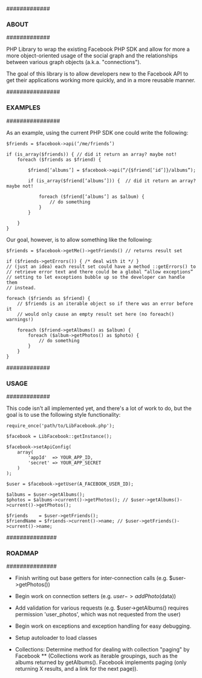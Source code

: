#############
### ABOUT ###
#############

PHP Library to wrap the existing Facebook PHP SDK and allow for more a more
object-oriented usage of the social graph and the relationships between
various graph objects (a.k.a. "connections").

The goal of this library is to allow developers new to the Facebook API to
get their applications working more quickly, and in a more reusable manner.


################
### EXAMPLES ###
################


As an example, using the current PHP SDK one could write the following:

    $friends = $facebook->api(‘/me/friends’)

    if (is_array($friends)) { // did it return an array? maybe not!
        foreach ($friends as $friend) {

            $friend[‘albums’] = $facebook->api(“/{$friend[‘id’]}/albums”);

            if (is_array($friend[‘albums’])) {  // did it return an array? maybe not!

                foreach ($friend[‘albums’] as $album) {
                    // do something
                }
            }

        }
    }

Our goal, however, is to allow something like the following:

    $friends = $facebook->getMe()->getFriends() // returns result set

    if ($friends->getErrors()) { /* deal with it */ }
    // (just an idea) each result set could have a method ::getErrors() to
    // retrieve error text and there could be a global “allow exceptions”
    // setting to let exceptions bubble up so the developer can handle them
    // instead.

    foreach ($friends as $friend) {
        // $friends is an iterable object so if there was an error before it
        // would only cause an empty result set here (no foreach() warnings!)

        foreach ($friend->getAlbums() as $album) {
            foreach ($album->getPhotos() as $photo) {
                // do something
            }
        }
    }


#############
### USAGE ###
#############

This code isn't all implemented yet, and there's a lot of work to do, but the
goal is to use the following style functionality:

    require_once('path/to/LibFacebook.php');

    $facebook = LibFacebook::getInstance();

    $facebook->setApiConfig(
        array(
            'appId'  => YOUR_APP_ID,
            'secret' => YOUR_APP_SECRET
        )
    );

    $user = $facebook->getUser(A_FACEBOOK_USER_ID);

    $albums = $user->getAlbums();
    $photos = $albums->current()->getPhotos(); // $user->getAlbums()->current()->getPhotos();

    $friends    = $user->getFriends();
    $friendName = $friends->current()->name; // $user->getFriends()->current()->name;


###############
### ROADMAP ###
###############

* Finish writing out base getters for inter-connection calls (e.g. $user->getPhotos())
* Begin work on connection setters (e.g. $user->addPhoto($data))
* Add validation for various requests (e.g. $user->getAlbums() requires permission 'user_photos', which was not requested from the user)
* Begin work on exceptions and exception handling for easy debugging.
* Setup autoloader to load classes

* Collections: Determine method for dealing with collection "paging" by Facebook
** (Collections work as iterable groupings, such as the albums returned by getAlbums().  Facebook implements paging (only returning X results, and a link for the next page)).

